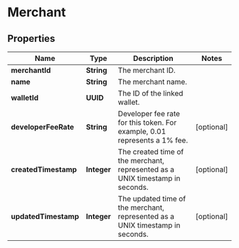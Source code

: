 

# Merchant


## Properties

| Name | Type | Description | Notes |
|------------ | ------------- | ------------- | -------------|
|**merchantId** | **String** | The merchant ID. |  |
|**name** | **String** | The merchant name. |  |
|**walletId** | **UUID** | The ID of the linked wallet. |  |
|**developerFeeRate** | **String** | Developer fee rate for this token. For example, 0.01 represents a 1% fee.  |  [optional] |
|**createdTimestamp** | **Integer** | The created time of the merchant, represented as a UNIX timestamp in seconds. |  [optional] |
|**updatedTimestamp** | **Integer** | The updated time of the merchant, represented as a UNIX timestamp in seconds. |  [optional] |



